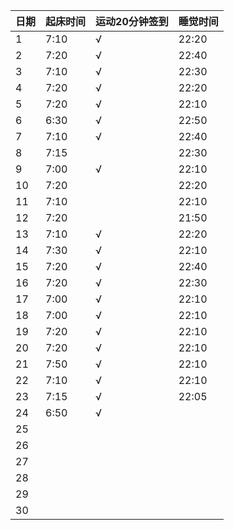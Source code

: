 日期|起床时间|运动20分钟签到|睡觉时间
:---------------|:---------------|:---------------|:---------------
1|7:10|√|22:20|
2|7:20|√|22:40|
3|7:10|√|22:30|
4|7:20|√|22:20|
5|7:20|√|22:10|
6|6:30|√|22:50|
7|7:10|√|22:40|
8|7:15| |22:30|
9|7:00|√|22:10|
10|7:20| |22:20|
11|7:10| |22:10|
12|7:20| |21:50|
13|7:10|√|22:20|
14|7:30|√|22:10|
15|7:20|√|22:40|
16|7:20|√|22:30|
17|7:00|√|22:10|
18|7:00|√|22:10|
19|7:20|√|22:10|
20|7:20|√|22:10|
21|7:50|√|22:10|
22|7:10|√|22:10|
23|7:15|√|22:05|
24|6:50|√| |
25| | | |
26| | | |
27| | | |
28| | | |
29| | | |
30| | | |
